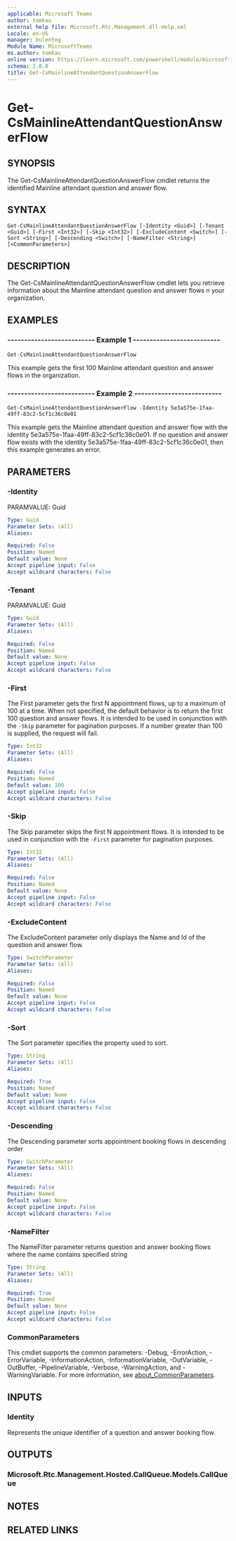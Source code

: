 ```yaml
---
applicable: Microsoft Teams
author: tomkau
external help file: Microsoft.Rtc.Management.dll-Help.xml
Locale: en-US
manager: bulenteg
Module Name: MicrosoftTeams
ms.author: tomkau
online version: https://learn.microsoft.com/powershell/module/microsoftteams/Get-CsMainlineAttendantQuestionAnswerFlow
schema: 2.0.0
title: Get-CsMainlineAttendantQuestionAnswerFlow
---
```


# Get-CsMainlineAttendantQuestionAnswerFlow

## SYNOPSIS
The Get-CsMainlineAttendantQuestionAnswerFlow cmdlet returns the identified Mainline attendant question and answer flow.

## SYNTAX

```
Get-CsMainlineAttendantQuestionAnswerFlow [-Identity <Guid>] [-Tenant <Guid>] [-First <Int32>] [-Skip <Int32>] [-ExcludeContent <Switch>] [-Sort <String>] [-Descending <Switch>] [-NameFilter <String>] [<CommonParameters>]
```

## DESCRIPTION
The Get-CsMainlineAttendantQuestionAnswerFlow cmdlet lets you retrieve information about the Mainline attendant question and answer flows n your organization.

## EXAMPLES

### -------------------------- Example 1 --------------------------
```
Get-CsMainlineAttendantQuestionAnswerFlow
```

This example gets the first 100 Mainline attendant question and answer flows in the organization.

### -------------------------- Example 2 --------------------------
```
Get-CsMainlineAttendantQuestionAnswerFlow -Identity 5e3a575e-1faa-49ff-83c2-5cf1c36c0e01
```

This example gets the Mainline attendant question and answer flow with the identity 5e3a575e-1faa-49ff-83c2-5cf1c36c0e01. If no question and answer flow exists with the identity 5e3a575e-1faa-49ff-83c2-5cf1c36c0e01, then this example generates an error.

## PARAMETERS

### -Identity
PARAMVALUE: Guid

```yaml
Type: Guid
Parameter Sets: (All)
Aliases:

Required: False
Position: Named
Default value: None
Accept pipeline input: False
Accept wildcard characters: False
```

### -Tenant
PARAMVALUE: Guid

```yaml
Type: Guid
Parameter Sets: (All)
Aliases:

Required: False
Position: Named
Default value: None
Accept pipeline input: False
Accept wildcard characters: False
```

### -First
The First parameter gets the first N appointment flows, up to a maximum of 100 at a time. 
When not specified, the default behavior is to return the first 100 question and answer flows. It is intended to be used in conjunction with the `-Skip` parameter for pagination purposes.
If a number greater than 100 is supplied, the request will fail.

```yaml
Type: Int32
Parameter Sets: (All)
Aliases:

Required: False
Position: Named
Default value: 100
Accept pipeline input: False
Accept wildcard characters: False
```

### -Skip
The Skip parameter skips the first N appointment flows. It is intended to be used in conjunction with the `-First` parameter for pagination purposes.

```yaml
Type: Int32
Parameter Sets: (All)
Aliases:

Required: False
Position: Named
Default value: None
Accept pipeline input: False
Accept wildcard characters: False
```

### -ExcludeContent
The ExcludeContent parameter only displays the Name and Id of the question and answer flow.

```yaml
Type: SwitchParameter
Parameter Sets: (All)
Aliases:

Required: False
Position: Named
Default value: None
Accept pipeline input: False
Accept wildcard characters: False
```

### -Sort
The Sort parameter specifies the property used to sort.

```yaml
Type: String
Parameter Sets: (All)
Aliases:

Required: True
Position: Named
Default value: Name
Accept pipeline input: False
Accept wildcard characters: False
```

### -Descending
The Descending parameter sorts appointment booking flows in descending order

```yaml
Type: SwitchParameter
Parameter Sets: (All)
Aliases:

Required: False
Position: Named
Default value: None
Accept pipeline input: False
Accept wildcard characters: False
```

### -NameFilter
The NameFilter parameter returns question and answer booking flows where the name contains specified string

```yaml
Type: String
Parameter Sets: (All)
Aliases:

Required: True
Position: Named
Default value: None
Accept pipeline input: False
Accept wildcard characters: False
```

### CommonParameters
This cmdlet supports the common parameters: -Debug, -ErrorAction, -ErrorVariable, -InformationAction, -InformationVariable, -OutVariable, -OutBuffer, -PipelineVariable, -Verbose, -WarningAction, and -WarningVariable. For more information, see [about_CommonParameters](https://go.microsoft.com/fwlink/?LinkID=113216).

## INPUTS

### Identity
Represents the unique identifier of a question and answer booking flow.

## OUTPUTS

### Microsoft.Rtc.Management.Hosted.CallQueue.Models.CallQueue

## NOTES

## RELATED LINKS

